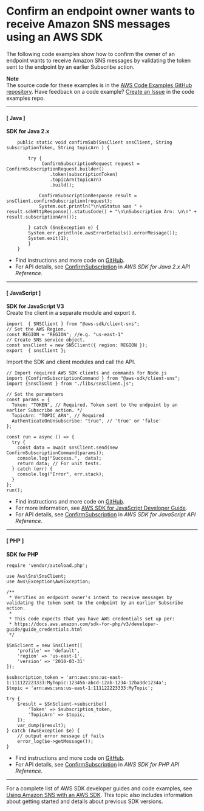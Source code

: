 # Confirm an endpoint owner wants to receive Amazon SNS messages using an AWS SDK<a name="example_sns_ConfirmSubscription_section"></a>

The following code examples show how to confirm the owner of an endpoint wants to receive Amazon SNS messages by validating the token sent to the endpoint by an earlier Subscribe action\.

**Note**  
The source code for these examples is in the [AWS Code Examples GitHub repository](https://github.com/awsdocs/aws-doc-sdk-examples)\. Have feedback on a code example? [Create an Issue](https://github.com/awsdocs/aws-doc-sdk-examples/issues/new/choose) in the code examples repo\. 

------
#### [ Java ]

**SDK for Java 2\.x**  
  

```
    public static void confirmSub(SnsClient snsClient, String subscriptionToken, String topicArn ) {

        try {
             ConfirmSubscriptionRequest request = ConfirmSubscriptionRequest.builder()
                .token(subscriptionToken)
                .topicArn(topicArn)
                .build();

            ConfirmSubscriptionResponse result = snsClient.confirmSubscription(request);
            System.out.println("\n\nStatus was " + result.sdkHttpResponse().statusCode() + "\n\nSubscription Arn: \n\n" + result.subscriptionArn());

        } catch (SnsException e) {
        System.err.println(e.awsErrorDetails().errorMessage());
        System.exit(1);
        }
    }
```
+  Find instructions and more code on [GitHub](https://github.com/awsdocs/aws-doc-sdk-examples/tree/main/javav2/example_code/sns#readme)\. 
+  For API details, see [ConfirmSubscription](https://docs.aws.amazon.com/goto/SdkForJavaV2/sns-2010-03-31/ConfirmSubscription) in *AWS SDK for Java 2\.x API Reference*\. 

------
#### [ JavaScript ]

**SDK for JavaScript V3**  
Create the client in a separate module and export it\.  

```
import  { SNSClient } from "@aws-sdk/client-sns";
// Set the AWS Region.
const REGION = "REGION"; //e.g. "us-east-1"
// Create SNS service object.
const snsClient = new SNSClient({ region: REGION });
export  { snsClient };
```
Import the SDK and client modules and call the API\.  

```
// Import required AWS SDK clients and commands for Node.js
import {ConfirmSubscriptionCommand } from "@aws-sdk/client-sns";
import {snsClient } from "./libs/snsClient.js";

// Set the parameters
const params = {
  Token: "TOKEN", // Required. Token sent to the endpoint by an earlier Subscribe action. */
  TopicArn: "TOPIC_ARN", // Required
  AuthenticateOnUnsubscribe: "true", // 'true' or 'false'
};

const run = async () => {
  try {
    const data = await snsClient.send(new ConfirmSubscriptionCommand(params));
    console.log("Success.",  data);
    return data; // For unit tests.
  } catch (err) {
    console.log("Error", err.stack);
  }
};
run();
```
+  Find instructions and more code on [GitHub](https://github.com/awsdocs/aws-doc-sdk-examples/tree/main/javascriptv3/example_code/sns#code-examples)\. 
+  For more information, see [AWS SDK for JavaScript Developer Guide](https://docs.aws.amazon.com/sdk-for-javascript/v3/developer-guide/sns-examples-sending-sms.html#sending-sms-getattributes)\. 
+  For API details, see [ConfirmSubscription](https://docs.aws.amazon.com/AWSJavaScriptSDK/v3/latest/clients/client-sns/classes/confirmsubscriptioncommand.html) in *AWS SDK for JavaScript API Reference*\. 

------
#### [ PHP ]

**SDK for PHP**  
  

```
require 'vendor/autoload.php';

use Aws\Sns\SnsClient; 
use Aws\Exception\AwsException;

/**
 * Verifies an endpoint owner's intent to receive messages by validating the token sent to the endpoint by an earlier Subscribe action.
 *
 * This code expects that you have AWS credentials set up per:
 * https://docs.aws.amazon.com/sdk-for-php/v3/developer-guide/guide_credentials.html
 */
 
$SnSclient = new SnsClient([
    'profile' => 'default',
    'region' => 'us-east-1',
    'version' => '2010-03-31'
]);

$subscription_token = 'arn:aws:sns:us-east-1:111122223333:MyTopic:123456-abcd-12ab-1234-12ba3dc1234a';
$topic = 'arn:aws:sns:us-east-1:111122223333:MyTopic';

try {
    $result = $SnSclient->subscribe([
        'Token' => $subscription_token,
        'TopicArn' => $topic,
    ]);
    var_dump($result);
} catch (AwsException $e) {
    // output error message if fails
    error_log($e->getMessage());
}
```
+  Find instructions and more code on [GitHub](https://github.com/awsdocs/aws-doc-sdk-examples/tree/main/php/example_code/sns#code-examples)\. 
+  For API details, see [ConfirmSubscription](https://docs.aws.amazon.com/goto/SdkForPHPV3/sns-2010-03-31/ConfirmSubscription) in *AWS SDK for PHP API Reference*\. 

------

For a complete list of AWS SDK developer guides and code examples, see [Using Amazon SNS with an AWS SDK](sdk-general-information-section.md)\. This topic also includes information about getting started and details about previous SDK versions\.